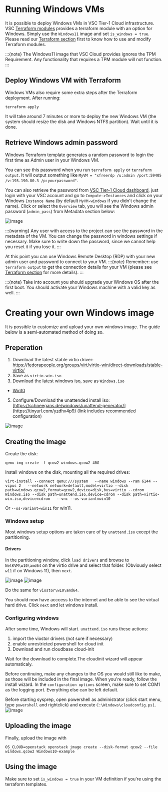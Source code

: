 # Running Windows VMs

It is possible to deploy Windows VMs in VSC Tier-1 Cloud infrastructure.
VSC [Terraform modules](terraform.md) 
provides a terraform module with an option for Windows. Simply use the `Windows11` image and set `is_windows = true`. Please read our
[Terraform section](terraform.md) first to know how to use and modify
Terraform modules.

:::{note}
The Windows11 image that VSC Cloud provides ignores the TPM Requirement. Any functionality that requires a TPM module will not function.
:::

## Deploy Windows VM with Terraform

Windows VMs also require some extra steps after the Terraform deployment. After running:

```shell
terraform apply
```
It will take around 7 minutes or more to deploy the new Windows VM (the system
should resize the disk and Windows NTFS partition). Wait until it is done.

## Retrieve Windows admin password

Windows Terraform template generates a random password to login the first time
as Admin user in your Windows VM. 

You can see this password when you run `terraform apply` or `terraform output`.
It will output something like `MyVM = "xfreerdp /u:admin /port:59405 /v:193.190.80.3 /p:yourpassword"`.

You can also retrieve the password from
[VSC Tier-1 Cloud dashboard](https://cloud.vscentrum.be), just login with your
VSC account and go to `Compute->Instances` and click on your Windows `Instance Name`
(by default `MyVM-windows` if you didn't change the name).
Click or select the `Overview` tab, you will see the Windows admin password
(`admin_pass`) from Metadata section below:

![image](img/windows_admin_pass.png)

:::{warning}
Any user with access to the project can see the password in the metadata of the VM. 
You can change the password in windows settings if necessary. Make sure to write down the password, since we cannot help you reset it if you lose it.
:::

At this point you can use Windows Remote Desktop (RDP) with your new admin user and password
to connect to your VM.
:::{note}
Remember: use `terraform output` to get the connection details for your VM
(please see [Terraform section](terraform.md) for more details).
:::

:::{note}
Take into account you should upgrade your Windows OS after the first boot.
You should activate your Windows machine with a valid key as well.
:::
# Creating your own Windows image
It is possible to customize and upload your own windows image. 
The guide below is a semi-automated method of doing so. 
## Preperation
1) Download the latest stable virtio driver:
https://fedorapeople.org/groups/virt/virtio-win/direct-downloads/stable-virtio/
3) Save as `virtio-win.iso`
4) Download the latest windows iso, save as `Windows.iso`
* [Win10](https://www.microsoft.com/en-us/software-download/windows10ISO)
5) Configure/Download the unattended install iso: [https://schneegans.de/windows/unattend-generator/](https://tinyurl.com/yzdhv4p9) (link includes recommended configuration)

![image](img/download_iso.png)

## Creating the image
Create the disk: 
```
qemu-img create -f qcow2 windows.qcow2 40G
```
Install windows on the disk, mounting all the required drives:
```
virt-install --connect qemu:///system   --name windows --ram 6144 --vcpus 2   --network network=default,model=virtio --disk path=windows.qcow2,format=qcow2,device=disk,bus=virtio --cdrom Windows.iso --disk path=unattend.iso,device=cdrom --disk path=virtio-win.iso,device=cdrom   --vnc --os-variant=win10
```
Or `--os-variant=win11` for win11.

### Windows setup
Most windows setup options are taken care of by `unattend.iso` except the partitioning. 
#### Drivers
In the partitioning window, click `load drivers` and browse to `NetKVM\w10\amd64` on the virtio drive and select that folder. (Obviously select `w11` if on Windows 11), then `next`.

![image](img/load_driver.png)
![image](img/load_net.png)

Do the same for `viostor\w10\amd64`. 

You should now have acccess to the internet and be able to see the virtual hard drive. Click `next` and let windows install. 

### Configuring windows
After some time, Windows will start. `unattend.iso` runs these actions:
1) import the viostor drivers (not sure if necessary)
2) enable unrestricted powershell for cloud init
3) Download and run cloudbase cloud-init

Wait for the download to complete.The cloudinit wizard will appear automaticaly. 

Before continuing, make any changes to the OS you would still like to make, as those will be included in the final image. 
When you're ready, follow the install wizard. In the `configuration options` screen, make sure to set COM1 as the logging port. Everything else can be left default.

Before starting sysprep, open powershell as administrator (click start menu, type `powershell` and rightclick) and execute `C:\Windows\cloudconfig.ps1`.
![image](img/powershell_admin.png)

## Uploading the image
Finally, upload the image with 
```
OS_CLOUD=openstack openstack image create --disk-format qcow2 --file windows.qcow2 Windows10-example

```

## Using the image
Make sure to set `is_windows = true` in your VM definition if you're using the terraform templates.
